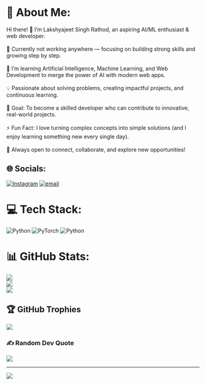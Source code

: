# 💫 About Me:
Hi there! 👋 I’m Lakshyajeet Singh Rathod, an aspiring AI/ML enthusiast & web developer.<br><br>🔭 Currently not working anywhere — focusing on building strong skills and growing step by step.<br><br>🌱 I’m learning Artificial Intelligence, Machine Learning, and Web Development to merge the power of AI with modern web apps.<br><br>💡 Passionate about solving problems, creating impactful projects, and continuous learning.<br><br>🎯 Goal: To become a skilled developer who can contribute to innovative, real-world projects.<br><br>⚡ Fun Fact: I love turning complex concepts into simple solutions (and I enjoy learning something new every single day).<br><br>📌 Always open to connect, collaborate, and explore new opportunities!


## 🌐 Socials:
[![Instagram](https://img.shields.io/badge/Instagram-%23E4405F.svg?logo=Instagram&logoColor=white)](https://instagram.com/lakshyajeet04) [![email](https://img.shields.io/badge/Email-D14836?logo=gmail&logoColor=white)](mailto:lakshyajeetsinghrathod22@gmail.com) 

# 💻 Tech Stack:
![Python](https://img.shields.io/badge/python-3670A0?style=for-the-badge&logo=python&logoColor=ffdd54) ![PyTorch](https://img.shields.io/badge/PyTorch-%23EE4C2C.svg?style=for-the-badge&logo=PyTorch&logoColor=white) ![Python](https://img.shields.io/badge/python-3670A0?style=for-the-badge&logo=python&logoColor=ffdd54)
# 📊 GitHub Stats:
![](https://github-readme-stats.vercel.app/api?username=lakshyajeet04&theme=dark&hide_border=false&include_all_commits=false&count_private=false)<br/>
![](https://nirzak-streak-stats.vercel.app/?user=lakshyajeet04&theme=dark&hide_border=false)<br/>
![](https://github-readme-stats.vercel.app/api/top-langs/?username=lakshyajeet04&theme=dark&hide_border=false&include_all_commits=false&count_private=false&layout=compact)

## 🏆 GitHub Trophies
![](https://github-profile-trophy.vercel.app/?username=lakshyajeet04&theme=radical&no-frame=false&no-bg=true&margin-w=4)

### ✍️ Random Dev Quote
![](https://quotes-github-readme.vercel.app/api?type=horizontal&theme=radical)

---
[![](https://visitcount.itsvg.in/api?id=lakshyajeet04&icon=0&color=0)](https://visitcount.itsvg.in)

<!-- Proudly created with GPRM ( https://gprm.itsvg.in ) -->
